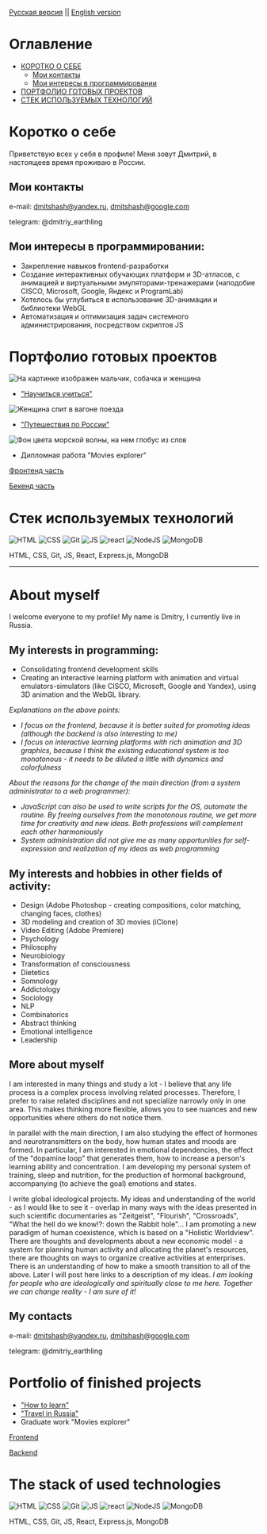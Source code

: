 [Русская версия](#%D0%BE%D0%B3%D0%BB%D0%B0%D0%B2%D0%BB%D0%B5%D0%BD%D0%B8%D0%B5) || [English version](#about-myself)
# Оглавление
- [КОРОТКО О СЕБЕ](#%D0%BA%D0%BE%D1%80%D0%BE%D1%82%D0%BA%D0%BE-%D0%BE-%D1%81%D0%B5%D0%B1%D0%B5)
  + [Мои контакты](#%D0%BC%D0%BE%D0%B8-%D0%BA%D0%BE%D0%BD%D1%82%D0%B0%D0%BA%D1%82%D1%8B)
  + [Мои интересы в программировании](#%D0%BC%D0%BE%D0%B8-%D0%B8%D0%BD%D1%82%D0%B5%D1%80%D0%B5%D1%81%D1%8B-%D0%B2-%D0%BF%D1%80%D0%BE%D0%B3%D1%80%D0%B0%D0%BC%D0%BC%D0%B8%D1%80%D0%BE%D0%B2%D0%B0%D0%BD%D0%B8%D0%B8)
- [ПОРТФОЛИО ГОТОВЫХ ПРОЕКТОВ](#%D0%BF%D0%BE%D1%80%D1%82%D1%84%D0%BE%D0%BB%D0%B8%D0%BE-%D0%B3%D0%BE%D1%82%D0%BE%D0%B2%D1%8B%D1%85-%D0%BF%D1%80%D0%BE%D0%B5%D0%BA%D1%82%D0%BE%D0%B2)
- [СТЕК ИСПОЛЬЗУЕМЫХ ТЕХНОЛОГИЙ](#%D1%81%D1%82%D0%B5%D0%BA-%D0%B8%D1%81%D0%BF%D0%BE%D0%BB%D1%8C%D0%B7%D1%83%D0%B5%D0%BC%D1%8B%D1%85-%D1%82%D0%B5%D1%85%D0%BD%D0%BE%D0%BB%D0%BE%D0%B3%D0%B8%D0%B9)
# Коротко о себе
Приветствую всех у себя в профиле!
Меня зовут Дмитрий, в настоящеев время проживаю в России.
## Мои контакты
e-mail: dmitshash@yandex.ru, dmitshash@google.com

telegram: @dmitriy_earthling
## Мои интересы в программировании:
* Закрепление навыков frontend-разработки
* Создание интерактивных обучающих платформ и 3D-атласов, с анимацией и виртуальными эмуляторами-тренажерами (наподобие CISCO, Microsoft, Google, Яндекс и ProgramLab)
* Хотелось бы углубиться в использование 3D-анимации и библиотеки WebGL
* Автоматизация и оптимизация задач системного администрирования, посредством скриптов JS
# Портфолио готовых проектов
![На картинке изображен мальчик, собачка и женщина](https://github.com/EarthlingWW-ZeitVenus/EarthlingWW-ZeitVenus/assets/63965086/1dfe1bfa-cf51-4983-89b2-64cc7b0357e0)
* ["Научиться учиться"](https://github.com/EarthlingWW-ZeitVenus/how-to-learn)

![Женщина спит в вагоне поезда](https://github.com/EarthlingWW-ZeitVenus/EarthlingWW-ZeitVenus/assets/63965086/d5c11137-3de5-4a82-85a1-b92d3bf0df28)
* ["Путешествия по России"](https://github.com/EarthlingWW-ZeitVenus/russian-travel)

![Фон цвета морской волны, на нем глобус из слов](https://github.com/EarthlingWW-ZeitVenus/EarthlingWW-ZeitVenus/assets/63965086/cce6e39a-d5cb-4156-81a3-291f878f4bb2)
* Дипломная работа "Movies explorer"

[Фронтенд часть](https://github.com/EarthlingWW-ZeitVenus/movies-explorer-frontend)

[Бекенд часть](https://github.com/EarthlingWW-ZeitVenus/movies-explorer-api)





# Стек используемых технологий

![HTML](https://github.com/EarthlingWW-ZeitVenus/EarthlingWW-ZeitVenus/assets/63965086/c01f6e93-0bff-4908-9d3a-4c3923af6208)
![CSS](https://github.com/EarthlingWW-ZeitVenus/EarthlingWW-ZeitVenus/assets/63965086/9678f093-475e-42af-b7ae-f4916a55ab71)
![Git](https://github.com/EarthlingWW-ZeitVenus/EarthlingWW-ZeitVenus/assets/63965086/c3142399-e059-4870-992c-bb9a6e64724c)
![JS](https://github.com/EarthlingWW-ZeitVenus/EarthlingWW-ZeitVenus/assets/63965086/8ca76f21-2c3d-4d60-b930-d52cc74b4b78)
![react](https://github.com/EarthlingWW-ZeitVenus/EarthlingWW-ZeitVenus/assets/63965086/ca83f768-82c2-40d1-bf9d-529b8a4ba793)
![NodeJS](https://github.com/EarthlingWW-ZeitVenus/EarthlingWW-ZeitVenus/assets/63965086/98ffe5be-18ae-4033-8664-1df6063129f3)
![MongoDB](https://github.com/EarthlingWW-ZeitVenus/EarthlingWW-ZeitVenus/assets/63965086/c920c5ec-a779-4104-8c43-91aaf7bb3370)

HTML, CSS, Git, JS, React, Express.js, MongoDB
*****************************************************************************************************************************************
# About myself
I welcome everyone to my profile! My name is Dmitry, I currently live in Russia.
## My interests in programming:
* Consolidating frontend development skills
* Creating an interactive learning platform with animation and virtual emulators-simulators (like CISCO, Microsoft, Google and Yandex), using 3D animation and the WebGL library.

_Explanations on the above points:_
+ _I focus on the frontend, because it is better suited for promoting ideas (although the backend is also interesting to me)_
+ _I focus on interactive learning platforms with rich animation and 3D graphics, because I think the existing educational system is too monotonous - it needs to be diluted a little with dynamics and colorfulness_

_About the reasons for the change of the main direction (from a system administrator to a web programmer):_
+ _JavaScript can also be used to write scripts for the OS, automate the routine. By freeing ourselves from the monotonous routine, we get more time for creativity and new ideas. Both professions will complement each other harmoniously_
+ _System administration did not give me as many opportunities for self-expression and realization of my ideas as web programming_
## My interests and hobbies in other fields of activity:
+ Design (Adobe Photoshop - creating compositions, color matching, changing faces, clothes)
+ 3D modeling and creation of 3D movies (iClone)
+ Video Editing (Adobe Premiere)
+ Psychology
+ Philosophy
+ Neurobiology
+ Transformation of consciousness
+ Dietetics
+ Somnology
+ Addictology
+ Sociology
+ NLP
+ Combinatorics
+ Abstract thinking
+ Emotional intelligence
+ Leadership
## More about myself
I am interested in many things and study a lot - I believe that any life process is a complex process involving related processes. Therefore, I prefer to raise related disciplines and not specialize narrowly only in one area. This makes thinking more flexible, allows you to see nuances and new opportunities where others do not notice them.

In parallel with the main direction, I am also studying the effect of hormones and neurotransmitters on the body, how human states and moods are formed. In particular, I am interested in emotional dependencies, the effect of the "dopamine loop" that generates them, how to increase a person's learning ability and concentration. I am developing my personal system of training, sleep and nutrition, for the production of hormonal background, accompanying (to achieve the goal) emotions and states.

I write global ideological projects. My ideas and understanding of the world - as I would like to see it - overlap in many ways with the ideas presented in such scientific documentaries as "Zeitgeist", "Flourish", "Crossroads", "What the hell do we know!?: down the Rabbit hole"... I am promoting a new paradigm of human coexistence, which is based on a "Holistic Worldview". There are thoughts and developments about a new economic model - a system for planning human activity and allocating the planet's resources, there are thoughts on ways to organize creative activities at enterprises. There is an understanding of how to make a smooth transition to all of the above. Later I will post here links to a description of my ideas. *I am looking for people who are ideologically and spiritually close to me here. Together we can change reality - I am sure of it!*
## My contacts
e-mail: dmitshash@yandex.ru, dmitshash@google.com

telegram: @dmitriy_earthling
# Portfolio of finished projects
* ["How to learn"](https://github.com/EarthlingWW-ZeitVenus/EarthlingWW-ZeitVenus/assets/63965086/1dfe1bfa-cf51-4983-89b2-64cc7b0357e0)
* ["Travel in Russia"](https://github.com/EarthlingWW-ZeitVenus/EarthlingWW-ZeitVenus/assets/63965086/d5c11137-3de5-4a82-85a1-b92d3bf0df28)
* Graduate work "Movies explorer"

[Frontend](https://github.com/EarthlingWW-ZeitVenus/movies-explorer-frontend)

[Backend](https://github.com/EarthlingWW-ZeitVenus/movies-explorer-api)
# The stack of used technologies

![HTML](https://github.com/EarthlingWW-ZeitVenus/EarthlingWW-ZeitVenus/assets/63965086/c01f6e93-0bff-4908-9d3a-4c3923af6208)
![CSS](https://github.com/EarthlingWW-ZeitVenus/EarthlingWW-ZeitVenus/assets/63965086/9678f093-475e-42af-b7ae-f4916a55ab71)
![Git](https://github.com/EarthlingWW-ZeitVenus/EarthlingWW-ZeitVenus/assets/63965086/c3142399-e059-4870-992c-bb9a6e64724c)
![JS](https://github.com/EarthlingWW-ZeitVenus/EarthlingWW-ZeitVenus/assets/63965086/8ca76f21-2c3d-4d60-b930-d52cc74b4b78)
![react](https://github.com/EarthlingWW-ZeitVenus/EarthlingWW-ZeitVenus/assets/63965086/ca83f768-82c2-40d1-bf9d-529b8a4ba793)
![NodeJS](https://github.com/EarthlingWW-ZeitVenus/EarthlingWW-ZeitVenus/assets/63965086/98ffe5be-18ae-4033-8664-1df6063129f3)
![MongoDB](https://github.com/EarthlingWW-ZeitVenus/EarthlingWW-ZeitVenus/assets/63965086/c920c5ec-a779-4104-8c43-91aaf7bb3370)

HTML, CSS, Git, JS, React, Express.js, MongoDB
